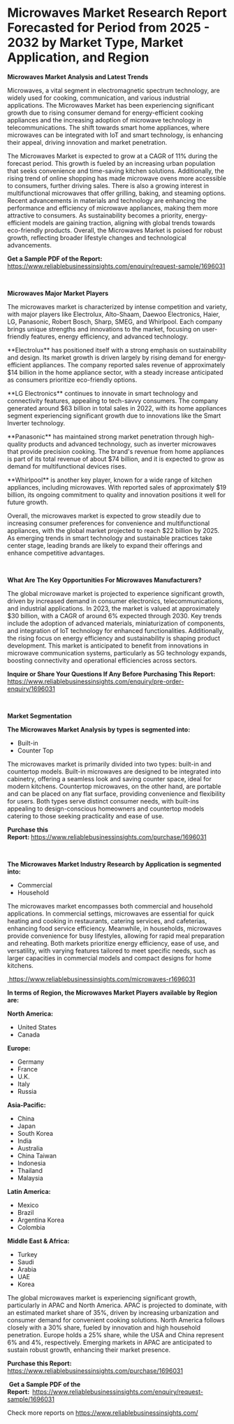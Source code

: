 <p><h1>Microwaves Market Research Report Forecasted for Period from 2025 -  2032 by Market Type, Market Application, and Region</h1></p><p><strong>Microwaves Market Analysis and Latest Trends</strong></p>
<p><p>Microwaves, a vital segment in electromagnetic spectrum technology, are widely used for cooking, communication, and various industrial applications. The Microwaves Market has been experiencing significant growth due to rising consumer demand for energy-efficient cooking appliances and the increasing adoption of microwave technology in telecommunications. The shift towards smart home appliances, where microwaves can be integrated with IoT and smart technology, is enhancing their appeal, driving innovation and market penetration.</p><p>The Microwaves Market is expected to grow at a CAGR of 11% during the forecast period. This growth is fueled by an increasing urban population that seeks convenience and time-saving kitchen solutions. Additionally, the rising trend of online shopping has made microwave ovens more accessible to consumers, further driving sales. There is also a growing interest in multifunctional microwaves that offer grilling, baking, and steaming options. Recent advancements in materials and technology are enhancing the performance and efficiency of microwave appliances, making them more attractive to consumers. As sustainability becomes a priority, energy-efficient models are gaining traction, aligning with global trends towards eco-friendly products. Overall, the Microwaves Market is poised for robust growth, reflecting broader lifestyle changes and technological advancements.</p></p>
<p><strong>Get a Sample PDF of the Report:&nbsp;</strong> <a href="https://www.reliablebusinessinsights.com/enquiry/request-sample/1696031?utm_campaign=2330&utm_medium=2&utm_source=Github&utm_content=ia&utm_term=08022025&utm_id=microwaves">https://www.reliablebusinessinsights.com/enquiry/request-sample/1696031</a></p>
<p>&nbsp;</p>
<p><strong>Microwaves Major Market Players</strong></p>
<p><p>The microwaves market is characterized by intense competition and variety, with major players like Electrolux, Alto-Shaam, Daewoo Electronics, Haier, LG, Panasonic, Robert Bosch, Sharp, SMEG, and Whirlpool. Each company brings unique strengths and innovations to the market, focusing on user-friendly features, energy efficiency, and advanced technology.</p><p>**Electrolux** has positioned itself with a strong emphasis on sustainability and design. Its market growth is driven largely by rising demand for energy-efficient appliances. The company reported sales revenue of approximately $14 billion in the home appliance sector, with a steady increase anticipated as consumers prioritize eco-friendly options.</p><p>**LG Electronics** continues to innovate in smart technology and connectivity features, appealing to tech-savvy consumers. The company generated around $63 billion in total sales in 2022, with its home appliances segment experiencing significant growth due to innovations like the Smart Inverter technology.</p><p>**Panasonic** has maintained strong market penetration through high-quality products and advanced technology, such as inverter microwaves that provide precision cooking. The brand's revenue from home appliances is part of its total revenue of about $74 billion, and it is expected to grow as demand for multifunctional devices rises.</p><p>**Whirlpool** is another key player, known for a wide range of kitchen appliances, including microwaves. With reported sales of approximately $19 billion, its ongoing commitment to quality and innovation positions it well for future growth.</p><p>Overall, the microwaves market is expected to grow steadily due to increasing consumer preferences for convenience and multifunctional appliances, with the global market projected to reach $22 billion by 2025. As emerging trends in smart technology and sustainable practices take center stage, leading brands are likely to expand their offerings and enhance competitive advantages.</p></p>
<p>&nbsp;</p>
<p><strong>What Are The Key Opportunities For Microwaves Manufacturers?</strong></p>
<p><p>The global microwave market is projected to experience significant growth, driven by increased demand in consumer electronics, telecommunications, and industrial applications. In 2023, the market is valued at approximately $30 billion, with a CAGR of around 6% expected through 2030. Key trends include the adoption of advanced materials, miniaturization of components, and integration of IoT technology for enhanced functionalities. Additionally, the rising focus on energy efficiency and sustainability is shaping product development. This market is anticipated to benefit from innovations in microwave communication systems, particularly as 5G technology expands, boosting connectivity and operational efficiencies across sectors.</p></p>
<p><strong>Inquire or Share Your Questions If Any Before Purchasing This Report:</strong> <a href="https://www.reliablebusinessinsights.com/enquiry/pre-order-enquiry/1696031?utm_campaign=2330&utm_medium=2&utm_source=Github&utm_content=ia&utm_term=08022025&utm_id=microwaves">https://www.reliablebusinessinsights.com/enquiry/pre-order-enquiry/1696031</a></p>
<p>&nbsp;</p>
<p><strong>Market Segmentation</strong></p>
<p><strong>The Microwaves Market Analysis by types is segmented into:</strong></p>
<p><ul><li>Built-in</li><li>Counter Top</li></ul></p>
<p><p>The microwaves market is primarily divided into two types: built-in and countertop models. Built-in microwaves are designed to be integrated into cabinetry, offering a seamless look and saving counter space, ideal for modern kitchens. Countertop microwaves, on the other hand, are portable and can be placed on any flat surface, providing convenience and flexibility for users. Both types serve distinct consumer needs, with built-ins appealing to design-conscious homeowners and countertop models catering to those seeking practicality and ease of use.</p></p>
<p><strong>Purchase this Report:&nbsp;</strong><a href="https://www.reliablebusinessinsights.com/purchase/1696031?utm_campaign=2330&utm_medium=2&utm_source=Github&utm_content=ia&utm_term=08022025&utm_id=microwaves">https://www.reliablebusinessinsights.com/purchase/1696031</a></p>
<p>&nbsp;</p>
<p><strong>The Microwaves Market Industry Research by Application is segmented into:</strong></p>
<p><ul><li>Commercial</li><li>Household</li></ul></p>
<p><p>The microwaves market encompasses both commercial and household applications. In commercial settings, microwaves are essential for quick heating and cooking in restaurants, catering services, and cafeterias, enhancing food service efficiency. Meanwhile, in households, microwaves provide convenience for busy lifestyles, allowing for rapid meal preparation and reheating. Both markets prioritize energy efficiency, ease of use, and versatility, with varying features tailored to meet specific needs, such as larger capacities in commercial models and compact designs for home kitchens.</p></p>
<p><a href="https://www.reliablebusinessinsights.com/microwaves-r1696031?utm_campaign=2330&utm_medium=2&utm_source=Github&utm_content=ia&utm_term=08022025&utm_id=microwaves">&nbsp;https://www.reliablebusinessinsights.com/microwaves-r1696031</a></p>
<p><strong>In terms of Region, the Microwaves Market Players available by Region are:</strong></p>
<p>
    <p> <strong> North America: </strong>
        <ul>
            <li>United States</li>
            <li>Canada</li>
        </ul>
        </p> 
    <p> <strong> Europe: </strong>
        <ul>
            <li>Germany</li>
            <li>France</li>
            <li>U.K.</li>
            <li>Italy</li>
            <li>Russia</li>
        </ul>
        </p> 
    <p> <strong> Asia-Pacific: </strong>
        <ul>
            <li>China</li>
            <li>Japan</li>
            <li>South Korea</li>
            <li>India</li>
            <li>Australia</li>
            <li>China Taiwan</li>
            <li>Indonesia</li>
            <li>Thailand</li>
            <li>Malaysia</li>
        </ul>
        </p> 
    <p> <strong> Latin America: </strong>
        <ul>
            <li>Mexico</li>
            <li>Brazil</li>
            <li>Argentina Korea</li>
            <li>Colombia</li>
        </ul>
        </p> 
    <p> <strong> Middle East & Africa: </strong>
        <ul>
            <li>Turkey</li>
            <li>Saudi</li>
            <li>Arabia</li>
            <li>UAE</li>
            <li>Korea</li>
        </ul>
    </p>
    </p>
<p><p>The global microwaves market is experiencing significant growth, particularly in APAC and North America. APAC is projected to dominate, with an estimated market share of 35%, driven by increasing urbanization and consumer demand for convenient cooking solutions. North America follows closely with a 30% share, fueled by innovation and high household penetration. Europe holds a 25% share, while the USA and China represent 6% and 4%, respectively. Emerging markets in APAC are anticipated to sustain robust growth, enhancing their market presence.</p></p>
<p><strong>Purchase this Report: </strong><a href="https://www.reliablebusinessinsights.com/purchase/1696031?utm_campaign=2330&utm_medium=2&utm_source=Github&utm_content=ia&utm_term=08022025&utm_id=microwaves">https://www.reliablebusinessinsights.com/purchase/1696031</a></p>
<p>&nbsp;<strong>Get a Sample PDF of the Report:&nbsp;&nbsp;</strong><a href="https://www.reliablebusinessinsights.com/enquiry/request-sample/1696031?utm_campaign=2330&utm_medium=2&utm_source=Github&utm_content=ia&utm_term=08022025&utm_id=microwaves">https://www.reliablebusinessinsights.com/enquiry/request-sample/1696031</a></p>
<p><strong></strong></p>
<p>Check more reports on <a href="https://www.reliablebusinessinsights.com/?utm_campaign=2330&utm_medium=2&utm_source=Github&utm_content=ia&utm_term=08022025&utm_id=microwaves">https://www.reliablebusinessinsights.com/</a></p>